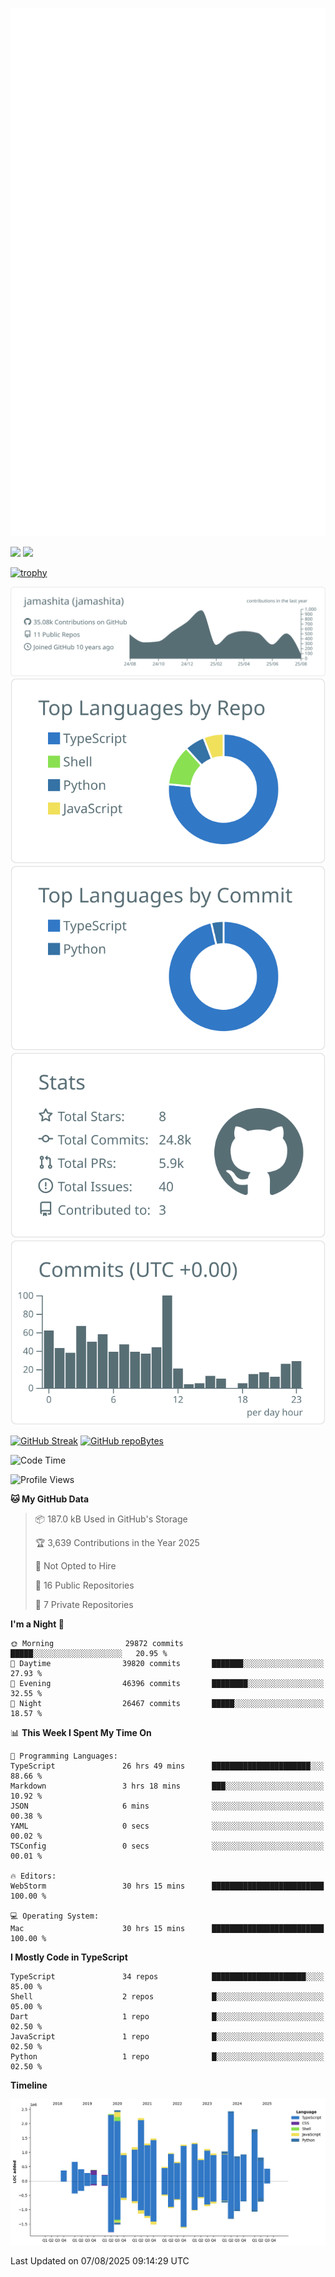 [![](https://raw.githubusercontent.com/jamashita/jamashita/main/github-metrics.svg)](https://metrics.lecoq.io)

[![](https://github-readme-stats.vercel.app/api?username=jamashita&show_icons=ture&count_private=true)](https://github.com/anuraghazra/github-readme-stats)
[![](https://github-readme-stats.vercel.app/api/top-langs/?username=jamashita&layout=compact)](https://github.com/anuraghazra/github-readme-stats)

[![trophy](https://github-profile-trophy.vercel.app/?username=jamashita)](https://github.com/ryo-ma/github-profile-trophy)

[![](https://raw.githubusercontent.com/jamashita/jamashita/main/profile-summary-card-output/default/0-profile-details.svg)](https://github.com/vn7n24fzkq/github-profile-summary-cards)
[![](https://raw.githubusercontent.com/jamashita/jamashita/main/profile-summary-card-output/default/1-repos-per-language.svg)](https://github.com/vn7n24fzkq/github-profile-summary-cards) [![](https://raw.githubusercontent.com/jamashita/jamashita/main/profile-summary-card-output/default/2-most-commit-language.svg)](https://github.com/vn7n24fzkq/github-profile-summary-cards)
[![](https://raw.githubusercontent.com/jamashita/jamashita/main/profile-summary-card-output/default/3-stats.svg)](https://github.com/vn7n24fzkq/github-profile-summary-cards) [![](https://raw.githubusercontent.com/jamashita/jamashita/main/profile-summary-card-output/default/4-productive-time.svg)](https://github.com/vn7n24fzkq/github-profile-summary-cards)

[![GitHub Streak](http://github-readme-streak-stats.herokuapp.com?user=jamashita)](https://git.io/streak-stats)
[![GitHub repoBytes](https://github-repo-bytecounter.vercel.app/api?username=jamashita)](https://github.com/yamaccu/Github-Repo-ByteCounter)

<!--START_SECTION:waka-->
![Code Time](http://img.shields.io/badge/Code%20Time-2%2C738%20hrs%209%20mins-blue)

![Profile Views](http://img.shields.io/badge/Profile%20Views-0-blue)

**🐱 My GitHub Data** 

> 📦 187.0 kB Used in GitHub's Storage 
 > 
> 🏆 3,639 Contributions in the Year 2025
 > 
> 🚫 Not Opted to Hire
 > 
> 📜 16 Public Repositories 
 > 
> 🔑 7 Private Repositories 
 > 
**I'm a Night 🦉** 

```text
🌞 Morning                29872 commits       █████░░░░░░░░░░░░░░░░░░░░   20.95 % 
🌆 Daytime                39820 commits       ███████░░░░░░░░░░░░░░░░░░   27.93 % 
🌃 Evening                46396 commits       ████████░░░░░░░░░░░░░░░░░   32.55 % 
🌙 Night                  26467 commits       █████░░░░░░░░░░░░░░░░░░░░   18.57 % 
```


📊 **This Week I Spent My Time On** 

```text
💬 Programming Languages: 
TypeScript               26 hrs 49 mins      ██████████████████████░░░   88.66 % 
Markdown                 3 hrs 18 mins       ███░░░░░░░░░░░░░░░░░░░░░░   10.92 % 
JSON                     6 mins              ░░░░░░░░░░░░░░░░░░░░░░░░░   00.38 % 
YAML                     0 secs              ░░░░░░░░░░░░░░░░░░░░░░░░░   00.02 % 
TSConfig                 0 secs              ░░░░░░░░░░░░░░░░░░░░░░░░░   00.01 % 

🔥 Editors: 
WebStorm                 30 hrs 15 mins      █████████████████████████   100.00 % 

💻 Operating System: 
Mac                      30 hrs 15 mins      █████████████████████████   100.00 % 
```

**I Mostly Code in TypeScript** 

```text
TypeScript               34 repos            █████████████████████░░░░   85.00 % 
Shell                    2 repos             █░░░░░░░░░░░░░░░░░░░░░░░░   05.00 % 
Dart                     1 repo              █░░░░░░░░░░░░░░░░░░░░░░░░   02.50 % 
JavaScript               1 repo              █░░░░░░░░░░░░░░░░░░░░░░░░   02.50 % 
Python                   1 repo              █░░░░░░░░░░░░░░░░░░░░░░░░   02.50 % 
```



**Timeline**

![Lines of Code chart](https://raw.githubusercontent.com/jamashita/jamashita/main/assets/bar_graph.png)


 Last Updated on 07/08/2025 09:14:29 UTC
<!--END_SECTION:waka-->
